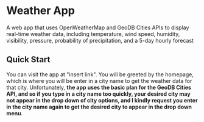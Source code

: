 # Weather App
A web app that uses OpenWeatherMap and GeoDB Cities APIs to display real-time weather data, including temperature, wind speed, humidity, visibility, pressure, probability of precipitation, and a 5-day hourly forecast

## Quick Start
You can visit the app at "insert link". You will be greeted by the homepage, which is where you will be enter in a city name to get the weather data for that city. Unfortunately, **the app uses the basic plan for the GeoDB Cities API, and so if you type in a city name too quickly, your desired city may not appear in the drop down of city options, and I kindly request you enter in the city name again to get the desired city to appear in the drop down menu**. 
